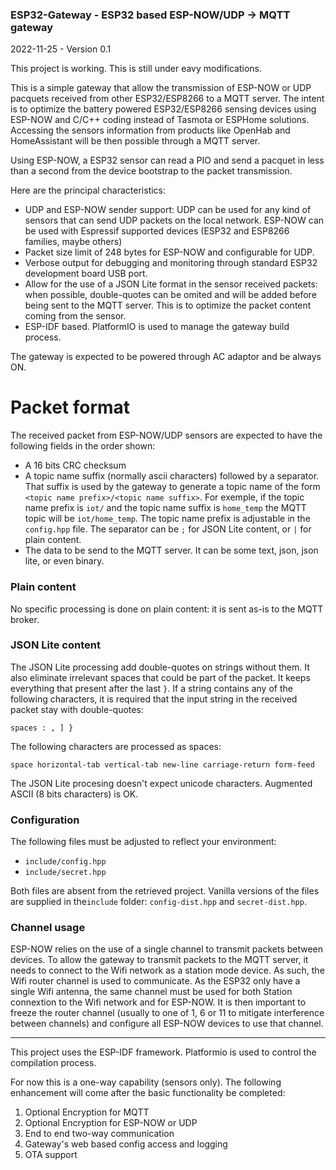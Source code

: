 ### ESP32-Gateway - ESP32 based ESP-NOW/UDP -> MQTT gateway

2022-11-25 - Version 0.1

This project is working. This is still under eavy modifications.

This is a simple gateway that allow the transmission of ESP-NOW or UDP pacquets received from other ESP32/ESP8266 to a MQTT server. The intent is to optimize the battery powered ESP32/ESP8266 sensing devices using ESP-NOW and C/C++ coding instead of Tasmota or ESPHome solutions. Accessing the sensors information from products like OpenHab and HomeAssistant will be then possible through a MQTT server.

Using ESP-NOW, a ESP32 sensor can read a PIO and send a pacquet in less than a second from the device bootstrap to the packet transmission.

Here are the principal characteristics:

- UDP and ESP-NOW sender support: UDP can be used for any kind of sensors that can send UDP packets on the local network. ESP-NOW can be used with Espressif supported devices (ESP32 and ESP8266 families, maybe others)
- Packet size limit of 248 bytes for ESP-NOW and configurable for UDP.
- Verbose output for debugging and monitoring through standard ESP32 development board USB port.
- Allow for the use of a JSON Lite format in the sensor received packets: when possible, double-quotes can be omited and will be added before being sent to the MQTT server. This is to optimize the packet content coming from the sensor.
- ESP-IDF based. PlatformIO is used to manage the gateway build process.

The gateway is expected to be powered through AC adaptor and be always ON.

# Packet format

The received packet from ESP-NOW/UDP sensors are expected to have the following fields in the order shown:

- A 16 bits CRC checksum
- A topic name suffix (normally ascii characters) followed by a separator. That suffix is used by the gateway to generate a topic name of the form `<topic name prefix>/<topic name suffix>`. For exemple, if the topic name prefix is `iot/` and the topic name suffix is `home_temp` the MQTT topic will be `iot/home_temp`. The topic name prefix is adjustable in the `config.hpp` file. The separator can be `;` for JSON Lite content, or `|` for plain content.
- The data to be send to the MQTT server. It can be some text, json, json lite, or even binary.

### Plain content

No specific processing is done on plain content: it is sent as-is to the MQTT broker.

### JSON Lite content

The JSON Lite processing add double-quotes on strings without them. It also eliminate irrelevant spaces that could be part of the packet. It keeps everything that present after the last `}`. If a string contains any of the following characters, it is required that the input string in the received packet stay with double-quotes:

```spaces : , ] }```

The following characters are processed as spaces:

```space horizontal-tab vertical-tab new-line carriage-return form-feed```

The JSON Lite procesing doesn't expect unicode characters. Augmented ASCII (8 bits characters) is OK.

### Configuration

The following files must be adjusted to reflect your environment:

- `include/config.hpp`
- `include/secret.hpp`

Both files are absent from the retrieved project. Vanilla versions of the files are supplied in the`include` folder: `config-dist.hpp` and `secret-dist.hpp`.

### Channel usage

ESP-NOW relies on the use of a single channel to transmit packets between devices. To allow the gateway to transmit packets to the MQTT server, it needs to connect to the Wifi network as a station mode device. As such, the Wifi router channel is used to communicate. As the ESP32 only have a single Wifi antenna, the same channel must be used for both Station connextion to the Wifi network and for ESP-NOW. It is then important to freeze the router channel (usually to one of 1, 6 or 11 to mitigate interference between channels) and configure all ESP-NOW devices to use that channel.

----

This project uses the ESP-IDF framework. Platformio is used to control the compilation process. 

For now this is a one-way capability (sensors only). The following enhancement will come after the basic functionality be completed:

1) Optional Encryption for MQTT
2) Optional Encryption for ESP-NOW or UDP
3) End to end two-way communication
4) Gateway's web based config access and logging
5) OTA support
